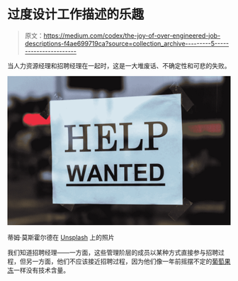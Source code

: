 # 过度设计工作描述的乐趣

> 原文：<https://medium.com/codex/the-joy-of-over-engineered-job-descriptions-f4ae699719ca?source=collection_archive---------5----------------------->

当人力资源经理和招聘经理在一起时，这是一大堆废话、不确定性和可悲的失败。

![](img/7bc5472a8da07975fb215bbe6bf51ea9.png)

蒂姆·莫斯霍尔德在 [Unsplash](https://unsplash.com/s/photos/advert-hiring?utm_source=unsplash&utm_medium=referral&utm_content=creditCopyText) 上的照片

我们知道招聘经理——一方面，这些管理阶层的成员以某种方式直接参与招聘过程，但另一方面，他们不应该接近招聘过程，因为他们像一年前摇摆不定的[葡萄果冻](https://4.bp.blogspot.com/-GcodhmIMFh8/VNkmEtIIWtI/AAAAAAAAbGE/bi5TOo6r6CE/s1600/moria_039.png)一样没有技术含量。